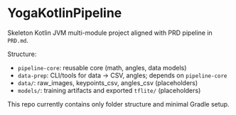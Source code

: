 # YogaKotlinPipeline

Skeleton Kotlin JVM multi-module project aligned with PRD pipeline in `PRD.md`.

Structure:
- `pipeline-core`: reusable core (math, angles, data models)
- `data-prep`: CLI/tools for data → CSV, angles; depends on `pipeline-core`
- `data/`: raw_images, keypoints_csv, angles_csv (placeholders)
- `models/`: training artifacts and exported `tflite/` (placeholders)

This repo currently contains only folder structure and minimal Gradle setup.


